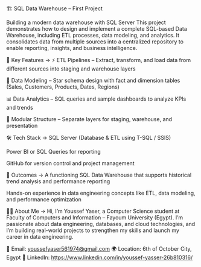 🏗️ SQL Data Warehouse – First Project

Building a modern data warehouse with SQL Server
This project demonstrates how to design and implement a complete SQL-based Data Warehouse, including ETL processes, data modeling, and analytics. It consolidates data from multiple sources into a centralized repository to enable reporting, insights, and business intelligence.


📌 Key Features ->
⚡ ETL Pipelines – Extract, transform, and load data from different sources into staging and warehouse layers

🧩 Data Modeling – Star schema design with fact and dimension tables (Sales, Customers, Products, Dates, Regions)

📊 Data Analytics – SQL queries and sample dashboards to analyze KPIs and trends

📁 Modular Structure – Separate layers for staging, warehouse, and presentation


🛠️ Tech Stack ->
SQL Server (Database & ETL using T-SQL / SSIS)

Power BI or SQL Queries for reporting

GitHub for version control and project management


🎯 Outcomes ->
A functioning SQL Data Warehouse that supports historical trend analysis and performance reporting

Hands-on experience in data engineering concepts like ETL, data modeling, and performance optimization


👨‍💻 About Me ->
Hi, I’m Youssef Yaser, a Computer Science student at Faculty of Computers and Information – Fayoum University (Egypt).
I’m passionate about data engineering, databases, and cloud technologies, and I’m building real-world projects to strengthen my skills and launch my career in data engineering.

📧 Email: youssefyaser561974@gmail.com
🌍 Location: 6th of October City, Egypt
📌 LinkedIn: https://www.linkedin.com/in/youssef-yasser-26b810316/

